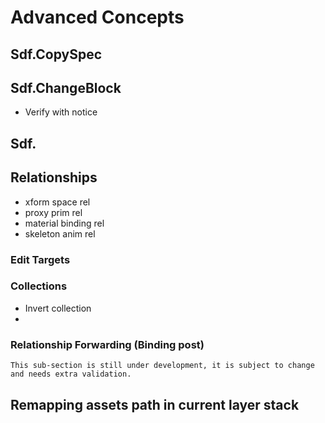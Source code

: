# Advanced Concepts

## Sdf.CopySpec

## Sdf.ChangeBlock
- Verify with notice

## Sdf.

## Relationships
- xform space rel
- proxy prim rel
- material binding rel
- skeleton anim rel

### Edit Targets

### Collections
- Invert collection
- 

### Relationship Forwarding (Binding post)
~~~admonish question title="Still under construction!"
This sub-section is still under development, it is subject to change and needs extra validation.
~~~

## Remapping assets path in current layer stack